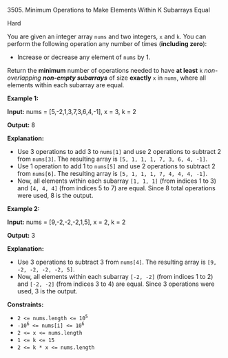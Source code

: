 3505\. Minimum Operations to Make Elements Within K Subarrays Equal

Hard

You are given an integer array `nums` and two integers, `x` and `k`. You can perform the following operation any number of times (**including zero**):

*   Increase or decrease any element of `nums` by 1.

Return the **minimum** number of operations needed to have **at least** `k` _non-overlapping **non-empty subarrays**_ of size **exactly** `x` in `nums`, where all elements within each subarray are equal.

**Example 1:**

**Input:** nums = [5,-2,1,3,7,3,6,4,-1], x = 3, k = 2

**Output:** 8

**Explanation:**

*   Use 3 operations to add 3 to `nums[1]` and use 2 operations to subtract 2 from `nums[3]`. The resulting array is `[5, 1, 1, 1, 7, 3, 6, 4, -1]`.
*   Use 1 operation to add 1 to `nums[5]` and use 2 operations to subtract 2 from `nums[6]`. The resulting array is `[5, 1, 1, 1, 7, 4, 4, 4, -1]`.
*   Now, all elements within each subarray `[1, 1, 1]` (from indices 1 to 3) and `[4, 4, 4]` (from indices 5 to 7) are equal. Since 8 total operations were used, 8 is the output.

**Example 2:**

**Input:** nums = [9,-2,-2,-2,1,5], x = 2, k = 2

**Output:** 3

**Explanation:**

*   Use 3 operations to subtract 3 from `nums[4]`. The resulting array is `[9, -2, -2, -2, -2, 5]`.
*   Now, all elements within each subarray `[-2, -2]` (from indices 1 to 2) and `[-2, -2]` (from indices 3 to 4) are equal. Since 3 operations were used, 3 is the output.

**Constraints:**

*   <code>2 <= nums.length <= 10<sup>5</sup></code>
*   <code>-10<sup>6</sup> <= nums[i] <= 10<sup>6</sup></code>
*   `2 <= x <= nums.length`
*   `1 <= k <= 15`
*   `2 <= k * x <= nums.length`